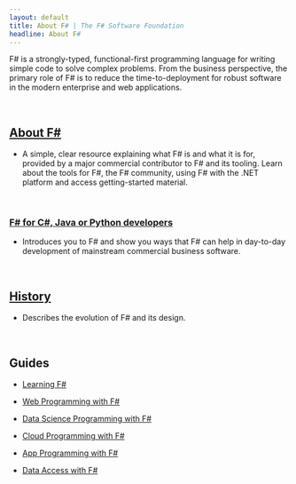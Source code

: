```yaml
---
layout: default
title: About F# | The F# Software Foundation
headline: About F#
---
```


F# is a strongly-typed, functional-first programming language for writing 
simple code to solve complex problems. From the business perspective, the primary 
role of F# is to reduce the time-to-deployment for robust software
in the modern enterprise and web applications.

<br />

## [About F#](https://dotnet.microsoft.com/languages/fsharp)

* A simple, clear resource explaining what F# is and what it is for, provided by a major commercial contributor to F# and its tooling.  Learn about the tools for F#, the F# community, using F# with the .NET platform and access getting-started material.

<br />

### [F# for C#, Java or Python developers](http://fsharpforfunandprofit.com/)

* Introduces you to F# and show you ways that F# can help in day-to-day development
of mainstream commercial business software.

<br />

## [History](/history)

* Describes the evolution of F# and its design.
 
<br />

## Guides

 * [Learning F#](/about/learning.html)

 * [Web Programming with F#](/guides/web)

 * [Data Science Programming with F#](/guides/data-science)

 * [Cloud Programming with F#](/guides/cloud)

 * [App Programming with F#](/guides/mobile-apps)

 * [Data Access with F#](/guides/data-access)

